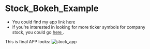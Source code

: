 # Stock_Bokeh_Example
- You could find my app link <a href =http://zhuangfangyistockapp.herokuapp.com/index > here </a>
- If you're interested in looking for more ticker symbols for company stock, you could go <a href = http://eoddata.com/symbols.aspx > here </a>.

This is final APP looks:
![stock_app](https://user-images.githubusercontent.com/14057932/27254709-61f3b034-535c-11e7-80f6-970d91e675f8.gif)


